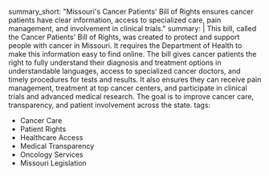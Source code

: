 summary_short: "Missouri's Cancer Patients' Bill of Rights ensures cancer patients have clear information, access to specialized care, pain management, and involvement in clinical trials."
summary: |
  This bill, called the Cancer Patients' Bill of Rights, was created to protect and support people with cancer in Missouri. It requires the Department of Health to make this information easy to find online. The bill gives cancer patients the right to fully understand their diagnosis and treatment options in understandable languages, access to specialized cancer doctors, and timely procedures for tests and results. It also ensures they can receive pain management, treatment at top cancer centers, and participate in clinical trials and advanced medical research. The goal is to improve cancer care, transparency, and patient involvement across the state.
tags:
  - Cancer Care
  - Patient Rights
  - Healthcare Access
  - Medical Transparency
  - Oncology Services
  - Missouri Legislation
